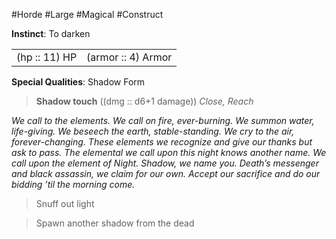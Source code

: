 #Horde #Large #Magical #Construct

**Instinct**: To darken

|       |         |
| ----- | ------- |
| (hp :: 11) HP | (armor :: 4) Armor |

**Special Qualities**: Shadow Form

> **Shadow touch** ((dmg :: d6+1 damage))
> *Close, Reach*

*We call to the elements. We call on fire, ever-burning. We summon water, life-giving. We beseech the earth, stable-standing. We cry to the air, forever-changing. These elements we recognize and give our thanks but ask to pass. The elemental we call upon this night knows another name. We call upon the element of Night. Shadow, we name you. Death’s messenger and black assassin, we claim for our own. Accept our sacrifice and do our bidding ’til the morning come.*

>Snuff out light

>Spawn another shadow from the dead